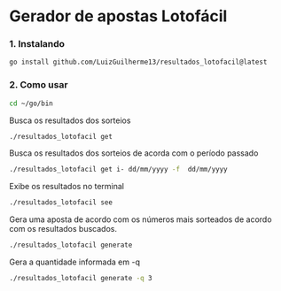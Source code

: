 # Gerador de apostas Lotofácil

### 1. Instalando

```bash
go install github.com/LuizGuilherme13/resultados_lotofacil@latest
```

### 2. Como usar

```bash
cd ~/go/bin
```

Busca os resultados dos sorteios

```bash
./resultados_lotofacil get
```

Busca os resultados dos sorteios de acorda com o período passado

```bash
./resultados_lotofacil get i- dd/mm/yyyy -f  dd/mm/yyyy
```

Exibe os resultados no terminal

```bash
./resultados_lotofacil see
```

Gera uma aposta de acordo com os números mais sorteados de acordo com os resultados buscados.

```bash
./resultados_lotofacil generate
```

Gera a quantidade informada em -q

```bash
./resultados_lotofacil generate -q 3
```
